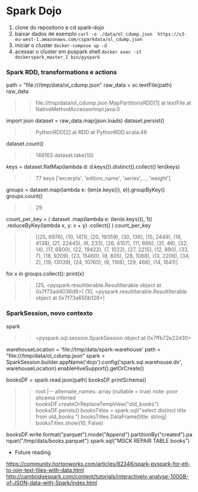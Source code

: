 Spark Dojo
=========


1. clone do repositorio e cd spark-dojo
2. baixar dados de exemplo ```curl -o ./data/ol_cdump.json  https://s3-eu-west-1.amazonaws.com/csparkdata/ol_cdump.json```
3. iniciar o cluster ```docker-compose up -d```
4. acessar o cluster em puspark shell ```docker exec -it dockerspark_master_1 bin/pyspark```

### Spark RDD, transformations e actions

   path = "file:///tmp/data/ol_cdump.json"
   raw_data = sc.textFile(path)
   raw_data
   >> file://tmp/data/ol_cdump.json MapPartitionsRDD[1] at textFile at NativeMethodAccessorImpl.java:0

   import json
   dataset = raw_data.map(json.loads)
   dataset.persist()
   >> PythonRDD[2] at RDD at PythonRDD.scala:48

   dataset.count()
   >> 148163
   dataset.take(10)

   keys = dataset.flatMap(lambda d: d.keys()).distinct().collect()
   len(keys)
   >> 77
   keys
   >> ['excerpts', 'edition_name', 'series',..., 'weight']

   groups = dataset.map(lambda e: (len(e.keys()), e)).groupByKey()
   groups.count()
   >> 29

   count_per_key = (
    dataset
    .map(lambda e: (len(e.keys()), 1))
    .reduceByKey(lambda x, y: x + y)
    .collect()
   )
   count_per_key
   >> [(25, 6976), (10, 1411), (20, 19359), (30, 136), (15, 2449), (16, 4138), (21, 22445), (6, 233), (26, 4107), (11, 666), (31, 46), (32, 14), (17, 6800), (22, 19422), (7, 1022), (27, 2215), (12, 890), (33, 7), (18, 9209), (23, 15460), (8, 805), (28, 1068), (13, 2206), (34, 2), (19, 13039), (24, 10765), (9, 1166), (29, 466), (14, 1641)]

   for x in groups.collect():
     print(x)
  
   >> (25, <pyspark.resultiterable.ResultIterable object at 0x7f73ad4036d8>)
   >> (10, <pyspark.resultiterable.ResultIterable object at 0x7f73a650b128>)

### SparkSession, novo contexto

   spark
   >> <pyspark.sql.session.SparkSession object at 0x7ffb72e22d30>

   warehouseLocation = 'file://tmp/data/spark-warehouse'
   path = "file:///tmp/data/ol_cdump.json"
   spark = SparkSession.builder.appName('dojo').config('spark.sql.warehouse.dir', warehouseLocation).enableHiveSupport().getOrCreate()

   booksDF = spark.read.json(path)
   booksDF.printSchema()
   >> root
   >>   |-- alternate_names: array (nullable = true)
   >> note: poor shcema inferred
   booksDF.createOrReplaceTempView("old_books")
   booksDF.perists()
   booksTitles = spark.sql("select distinct title from old_books ")
   booksTitles
   >> DataFrame[title: string]
   booksTitles.show(10, False)
  
  
   booksDF.write.format("parquet").mode("Append").partitionBy("created").parquet("/tmp/data/books.parquet")
   spark.sql("MSCK REPAIR TABLE books")

- Future reading

https://community.hortonworks.com/articles/82346/spark-pyspark-for-etl-to-join-text-files-with-data.html
http://cambridgespark.com/content/tutorials/interactively-analyse-100GB-of-JSON-data-with-Spark/index.html